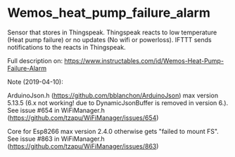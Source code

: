 # Wemos_heat_pump_failure_alarm
Sensor that stores in Thingspeak. Thingspeak reacts to low temperature (Heat pump failure) or no updates (No wifi or powerloss). IFTTT sends notifications to the reacts in Thingspeak. 

Full description on: https://www.instructables.com/id/Wemos-Heat-Pump-Failure-Alarm

Note (2019-04-10):

ArduinoJson.h (https://github.com/bblanchon/ArduinoJson) max version 5.13.5 (6.x not working! due to DynamicJsonBuffer is removed in version 6.). See issue #654 in WiFiManager.h (https://github.com/tzapu/WiFiManager/issues/654)

Core for Esp8266 max version 2.4.0 otherwise gets "failed to mount FS". See issue #863 in WiFiManager.h (https://github.com/tzapu/WiFiManager/issues/863)
